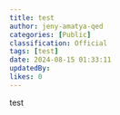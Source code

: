 ```yaml
---
title: test
author: jeny-amatya-qed
categories: [Public]
classification: Official
tags: [test]
date: 2024-08-15 01:33:11 
updatedBy: 
likes: 0
---
```


test